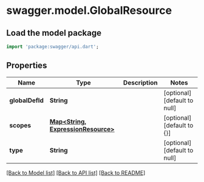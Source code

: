 # swagger.model.GlobalResource

## Load the model package
```dart
import 'package:swagger/api.dart';
```

## Properties
Name | Type | Description | Notes
------------ | ------------- | ------------- | -------------
**globalDefId** | **String** |  | [optional] [default to null]
**scopes** | [**Map&lt;String, ExpressionResource&gt;**](ExpressionResource.md) |  | [optional] [default to {}]
**type** | **String** |  | [optional] [default to null]

[[Back to Model list]](../README.md#documentation-for-models) [[Back to API list]](../README.md#documentation-for-api-endpoints) [[Back to README]](../README.md)


